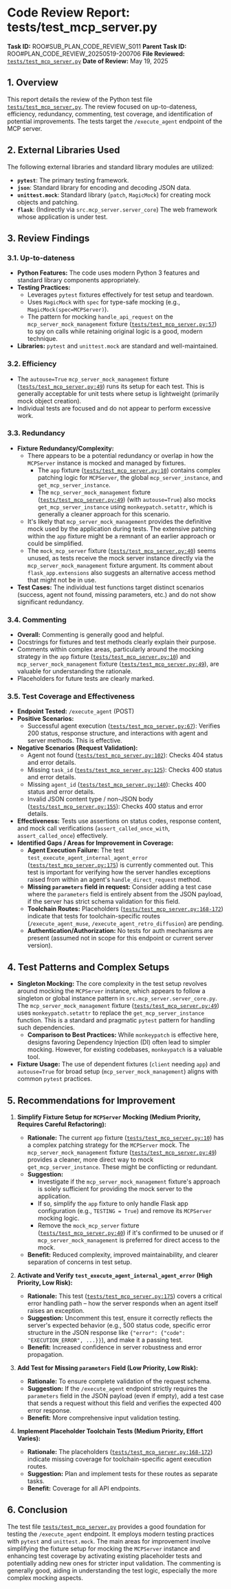 # Code Review Report: tests/test_mcp_server.py

**Task ID:** ROO#SUB_PLAN_CODE_REVIEW_S011
**Parent Task ID:** ROO#PLAN_CODE_REVIEW_20250519-200706
**File Reviewed:** [`tests/test_mcp_server.py`](tests/test_mcp_server.py)
**Date of Review:** May 19, 2025

## 1. Overview

This report details the review of the Python test file [`tests/test_mcp_server.py`](tests/test_mcp_server.py). The review focused on up-to-dateness, efficiency, redundancy, commenting, test coverage, and identification of potential improvements. The tests target the `/execute_agent` endpoint of the MCP server.

## 2. External Libraries Used

The following external libraries and standard library modules are utilized:
*   **`pytest`**: The primary testing framework.
*   **`json`**: Standard library for encoding and decoding JSON data.
*   **`unittest.mock`**: Standard library (`patch`, `MagicMock`) for creating mock objects and patching.
*   **`flask`**: (Indirectly via `src.mcp_server.server_core`) The web framework whose application is under test.

## 3. Review Findings

### 3.1. Up-to-dateness
*   **Python Features:** The code uses modern Python 3 features and standard library components appropriately.
*   **Testing Practices:**
    *   Leverages `pytest` fixtures effectively for test setup and teardown.
    *   Uses `MagicMock` with `spec` for type-safe mocking (e.g., `MagicMock(spec=MCPServer)`).
    *   The pattern for mocking `handle_api_request` on the `mcp_server_mock_management` fixture ([`tests/test_mcp_server.py:57`](tests/test_mcp_server.py:57)) to spy on calls while retaining original logic is a good, modern technique.
*   **Libraries:** `pytest` and `unittest.mock` are standard and well-maintained.

### 3.2. Efficiency
*   The `autouse=True` `mcp_server_mock_management` fixture ([`tests/test_mcp_server.py:49`](tests/test_mcp_server.py:49)) runs its setup for each test. This is generally acceptable for unit tests where setup is lightweight (primarily mock object creation).
*   Individual tests are focused and do not appear to perform excessive work.

### 3.3. Redundancy
*   **Fixture Redundancy/Complexity:**
    *   There appears to be a potential redundancy or overlap in how the `MCPServer` instance is mocked and managed by fixtures.
        *   The `app` fixture ([`tests/test_mcp_server.py:10`](tests/test_mcp_server.py:10)) contains complex patching logic for `MCPServer`, the global `mcp_server_instance`, and `get_mcp_server_instance`.
        *   The `mcp_server_mock_management` fixture ([`tests/test_mcp_server.py:49`](tests/test_mcp_server.py:49)) (with `autouse=True`) also mocks `get_mcp_server_instance` using `monkeypatch.setattr`, which is generally a cleaner approach for this scenario.
    *   It's likely that `mcp_server_mock_management` provides the definitive mock used by the application during tests. The extensive patching within the `app` fixture might be a remnant of an earlier approach or could be simplified.
    *   The `mock_mcp_server` fixture ([`tests/test_mcp_server.py:40`](tests/test_mcp_server.py:40)) seems unused, as tests receive the mock server instance directly via the `mcp_server_mock_management` fixture argument. Its comment about `flask_app.extensions` also suggests an alternative access method that might not be in use.
*   **Test Cases:** The individual test functions target distinct scenarios (success, agent not found, missing parameters, etc.) and do not show significant redundancy.

### 3.4. Commenting
*   **Overall:** Commenting is generally good and helpful.
*   Docstrings for fixtures and test methods clearly explain their purpose.
*   Comments within complex areas, particularly around the mocking strategy in the `app` fixture ([`tests/test_mcp_server.py:10`](tests/test_mcp_server.py:10)) and `mcp_server_mock_management` fixture ([`tests/test_mcp_server.py:49`](tests/test_mcp_server.py:49)), are valuable for understanding the rationale.
*   Placeholders for future tests are clearly marked.

### 3.5. Test Coverage and Effectiveness
*   **Endpoint Tested:** `/execute_agent` (POST)
*   **Positive Scenarios:**
    *   Successful agent execution ([`tests/test_mcp_server.py:67`](tests/test_mcp_server.py:67)): Verifies 200 status, response structure, and interactions with agent and server methods. This is effective.
*   **Negative Scenarios (Request Validation):**
    *   Agent not found ([`tests/test_mcp_server.py:102`](tests/test_mcp_server.py:102)): Checks 404 status and error details.
    *   Missing `task_id` ([`tests/test_mcp_server.py:125`](tests/test_mcp_server.py:125)): Checks 400 status and error details.
    *   Missing `agent_id` ([`tests/test_mcp_server.py:140`](tests/test_mcp_server.py:140)): Checks 400 status and error details.
    *   Invalid JSON content type / non-JSON body ([`tests/test_mcp_server.py:155`](tests/test_mcp_server.py:155)): Checks 400 status and error details.
*   **Effectiveness:** Tests use assertions on status codes, response content, and mock call verifications (`assert_called_once_with`, `assert_called_once`) effectively.
*   **Identified Gaps / Areas for Improvement in Coverage:**
    *   **Agent Execution Failure:** The test `test_execute_agent_internal_agent_error` ([`tests/test_mcp_server.py:175`](tests/test_mcp_server.py:175)) is currently commented out. This test is important for verifying how the server handles exceptions raised from within an agent's `handle_direct_request` method.
    *   **Missing `parameters` field in request:** Consider adding a test case where the `parameters` field is entirely absent from the JSON payload, if the server has strict schema validation for this field.
    *   **Toolchain Routes:** Placeholders ([`tests/test_mcp_server.py:168-172`](tests/test_mcp_server.py:168-172)) indicate that tests for toolchain-specific routes (`/execute_agent_muse`, `/execute_agent_retro_diffusion`) are pending.
    *   **Authentication/Authorization:** No tests for auth mechanisms are present (assumed not in scope for this endpoint or current server version).

## 4. Test Patterns and Complex Setups
*   **Singleton Mocking:** The core complexity in the test setup revolves around mocking the `MCPServer` instance, which appears to follow a singleton or global instance pattern in `src.mcp_server.server_core.py`. The `mcp_server_mock_management` fixture ([`tests/test_mcp_server.py:49`](tests/test_mcp_server.py:49)) uses `monkeypatch.setattr` to replace the `get_mcp_server_instance` function. This is a standard and pragmatic `pytest` pattern for handling such dependencies.
    *   **Comparison to Best Practices:** While `monkeypatch` is effective here, designs favoring Dependency Injection (DI) often lead to simpler mocking. However, for existing codebases, `monkeypatch` is a valuable tool.
*   **Fixture Usage:** The use of dependent fixtures (`client` needing `app`) and `autouse=True` for broad setup (`mcp_server_mock_management`) aligns with common `pytest` practices.

## 5. Recommendations for Improvement

1.  **Simplify Fixture Setup for `MCPServer` Mocking (Medium Priority, Requires Careful Refactoring):**
    *   **Rationale:** The current `app` fixture ([`tests/test_mcp_server.py:10`](tests/test_mcp_server.py:10)) has a complex patching strategy for the `MCPServer` mock. The `mcp_server_mock_management` fixture ([`tests/test_mcp_server.py:49`](tests/test_mcp_server.py:49)) provides a cleaner, more direct way to mock `get_mcp_server_instance`. These might be conflicting or redundant.
    *   **Suggestion:**
        *   Investigate if the `mcp_server_mock_management` fixture's approach is solely sufficient for providing the mock server to the application.
        *   If so, simplify the `app` fixture to only handle Flask app configuration (e.g., `TESTING = True`) and remove its `MCPServer` mocking logic.
        *   Remove the `mock_mcp_server` fixture ([`tests/test_mcp_server.py:40`](tests/test_mcp_server.py:40)) if it's confirmed to be unused or if `mcp_server_mock_management` is preferred for direct access to the mock.
    *   **Benefit:** Reduced complexity, improved maintainability, and clearer separation of concerns in test setup.

2.  **Activate and Verify `test_execute_agent_internal_agent_error` (High Priority, Low Risk):**
    *   **Rationale:** This test ([`tests/test_mcp_server.py:175`](tests/test_mcp_server.py:175)) covers a critical error handling path – how the server responds when an agent itself raises an exception.
    *   **Suggestion:** Uncomment this test, ensure it correctly reflects the server's expected behavior (e.g., 500 status code, specific error structure in the JSON response like `{"error": {"code": "EXECUTION_ERROR", ...}}`), and make it a passing test.
    *   **Benefit:** Increased confidence in server robustness and error propagation.

3.  **Add Test for Missing `parameters` Field (Low Priority, Low Risk):**
    *   **Rationale:** To ensure complete validation of the request schema.
    *   **Suggestion:** If the `/execute_agent` endpoint strictly requires the `parameters` field in the JSON payload (even if empty), add a test case that sends a request without this field and verifies the expected 400 error response.
    *   **Benefit:** More comprehensive input validation testing.

4.  **Implement Placeholder Toolchain Tests (Medium Priority, Effort Varies):**
    *   **Rationale:** The placeholders ([`tests/test_mcp_server.py:168-172`](tests/test_mcp_server.py:168-172)) indicate missing coverage for toolchain-specific agent execution routes.
    *   **Suggestion:** Plan and implement tests for these routes as separate tasks.
    *   **Benefit:** Coverage for all API endpoints.

## 6. Conclusion

The test file [`tests/test_mcp_server.py`](tests/test_mcp_server.py) provides a good foundation for testing the `/execute_agent` endpoint. It employs modern testing practices with `pytest` and `unittest.mock`. The main areas for improvement involve simplifying the fixture setup for mocking the `MCPServer` instance and enhancing test coverage by activating existing placeholder tests and potentially adding new ones for stricter input validation. The commenting is generally good, aiding in understanding the test logic, especially the more complex mocking aspects.